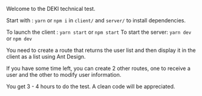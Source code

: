 Welcome to the DEKI technical test.

Start with : `yarn` or `npm i` in `client/` and `server/` to install dependencies.

To launch the client : `yarn start` or `npm start`
To start the server: `yarn dev` or `npm dev`

You need to create a route that returns the user list and then display it in the client as a list using Ant Design.

If you have some time left, you can create 2 other routes, one to receive a user and the other to modify user information.


You get 3 - 4 hours to do the test. A clean code will be appreciated.

